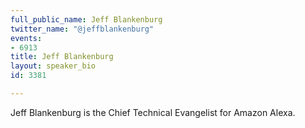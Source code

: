 ```yaml
---
full_public_name: Jeff Blankenburg
twitter_name: "@jeffblankenburg"
events:
- 6913
title: Jeff Blankenburg
layout: speaker_bio
id: 3381

---
```

Jeff Blankenburg is the Chief Technical Evangelist for Amazon Alexa.